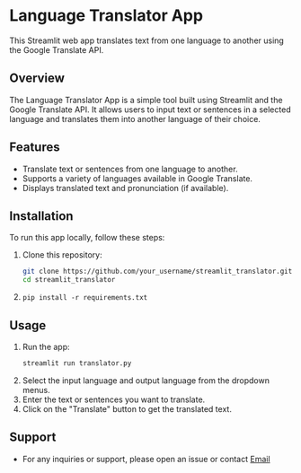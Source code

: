 # Language Translator App

This Streamlit web app translates text from one language to another using the Google Translate API.

## Overview

The Language Translator App is a simple tool built using Streamlit and the Google Translate API. It allows users to input text or sentences in a selected language and translates them into another language of their choice.

## Features

- Translate text or sentences from one language to another.
- Supports a variety of languages available in Google Translate.
- Displays translated text and pronunciation (if available).

## Installation

To run this app locally, follow these steps:

1. Clone this repository:

   ```bash
   git clone https://github.com/your_username/streamlit_translator.git
   cd streamlit_translator
   ```

2. `pip install -r requirements.txt`

 ## Usage
 1. Run the app:
    ```bash
    streamlit run translator.py
    ```
2. Select the input language and output language from the dropdown menus.
3. Enter the text or sentences you want to translate.
4. Click on the "Translate" button to get the translated text.


## Support
 - For any inquiries or support, please open an issue or contact [Email](tungondugi@gmail.com)
